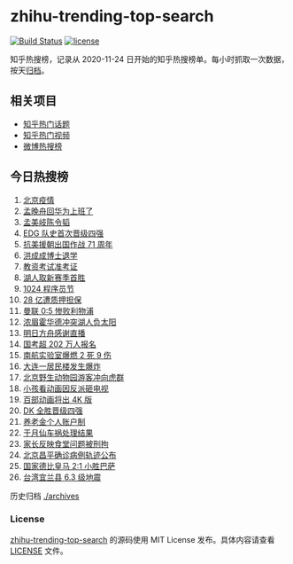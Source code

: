 # zhihu-trending-top-search

[![Build Status](https://github.com/justjavac/zhihu-trending-top-search/workflows/ci/badge.svg?branch=main)](https://github.com/justjavac/zhihu-trending-top-search/actions)
[![license](https://img.shields.io/github/license/justjavac/zhihu-trending-top-search)](https://github.com/justjavac/zhihu-trending-top-search/blob/main/LICENSE)

知乎热搜榜，记录从 2020-11-24 日开始的知乎热搜榜单。每小时抓取一次数据，按天[归档](./archives)。

## 相关项目

- [知乎热门话题](https://github.com/justjavac/zhihu-trending-hot-questions)
- [知乎热门视频](https://github.com/justjavac/zhihu-trending-hot-video)
- [微博热搜榜](https://github.com/justjavac/weibo-trending-hot-search)

## 今日热搜榜

<!-- BEGIN -->
<!-- 最后更新时间 Mon Oct 25 2021 15:13:33 GMT+0800 (China Standard Time) -->

1. [北京疫情](https://www.zhihu.com/search?q=北京疫情)
1. [孟晚舟回华为上班了](https://www.zhihu.com/search?q=孟晚舟)
1. [孟美岐陈令韬](https://www.zhihu.com/search?q=孟美岐)
1. [EDG 队史首次晋级四强](https://www.zhihu.com/search?q=edg)
1. [抗美援朝出国作战 71 周年](https://www.zhihu.com/search?q=抗美援朝)
1. [洪成成博士退学](https://www.zhihu.com/search?q=洪成成)
1. [教资考试准考证](https://www.zhihu.com/search?q=教资)
1. [湖人取新赛季首胜](https://www.zhihu.com/search?q=湖人)
1. [1024 程序员节](https://www.zhihu.com/search?q=程序员节)
1. [28 亿遭质押担保](https://www.zhihu.com/search?q=28亿)
1. [曼联 0:5 惨败利物浦](https://www.zhihu.com/search?q=曼联)
1. [浓眉霍华德冲突湖人负太阳](https://www.zhihu.com/search?q=湖人)
1. [明日方舟感谢直播](https://www.zhihu.com/search?q=明日方舟)
1. [国考超 202 万人报名](https://www.zhihu.com/search?q=国考)
1. [南航实验室爆燃 2 死 9 伤](https://www.zhihu.com/search?q=南京航空航天大学爆燃)
1. [大连一居民楼发生爆炸](https://www.zhihu.com/search?q=大连爆炸)
1. [北京野生动物园游客冲向虎群](https://www.zhihu.com/search?q=北京野生动物园)
1. [小孩看动画因反派砸电视](https://www.zhihu.com/search?q=动画片)
1. [百部动画将出 4K 版](https://www.zhihu.com/search?q=中国动画)
1. [DK 全胜晋级四强](https://www.zhihu.com/search?q=DK)
1. [养老金个人账户制](https://www.zhihu.com/search?q=养老金)
1. [于月仙车祸处理结果](https://www.zhihu.com/search?q=于月仙)
1. [家长反映食堂问题被刑拘](https://www.zhihu.com/search?q=家长反映食堂问题被刑拘)
1. [北京昌平确诊病例轨迹公布](https://www.zhihu.com/search?q=北京确诊)
1. [国家德比皇马 2:1 小胜巴萨](https://www.zhihu.com/search?q=皇马)
1. [台湾宜兰县 6.3 级地震](https://www.zhihu.com/search?q=台湾地震)

<!-- END -->

历史归档 [./archives](./archives)

### License

[zhihu-trending-top-search](https://github.com/justjavac/zhihu-trending-top-search)
的源码使用 MIT License 发布。具体内容请查看 [LICENSE](./LICENSE) 文件。
